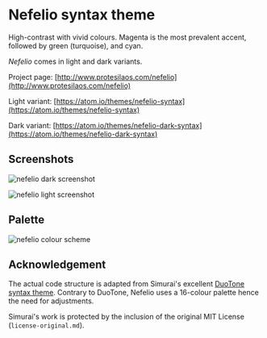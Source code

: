 # Nefelio syntax theme

High-contrast with vivid colours. Magenta is the most prevalent accent, followed by green (turquoise), and cyan.

*Nefelio* comes in light and dark variants.

Project page: [http://www.protesilaos.com/nefelio](http://www.protesilaos.com/nefelio)

Light variant: [https://atom.io/themes/nefelio-syntax](https://atom.io/themes/nefelio-syntax)

Dark variant: [https://atom.io/themes/nefelio-dark-syntax](https://atom.io/themes/nefelio-dark-syntax)

## Screenshots

![nefelio dark screenshot](https://raw.githubusercontent.com/protesilaos/prot16/master/nefelio/img/nefelio_dark_sample.png)

![nefelio light screenshot](https://raw.githubusercontent.com/protesilaos/prot16/master/nefelio/img/nefelio_light_sample.png)

## Palette

![nefelio colour scheme](https://raw.githubusercontent.com/protesilaos/prot16/master/nefelio/img/nefelio_colours.png)

## Acknowledgement

The actual code structure is adapted from Simurai's excellent [DuoTone syntax theme](https://github.com/simurai/duotone-syntax). Contrary to DuoTone, Nefelio uses a 16-colour palette hence the need for adjustments.

Simurai's work is protected by the inclusion of the original MIT License (`license-original.md`).
